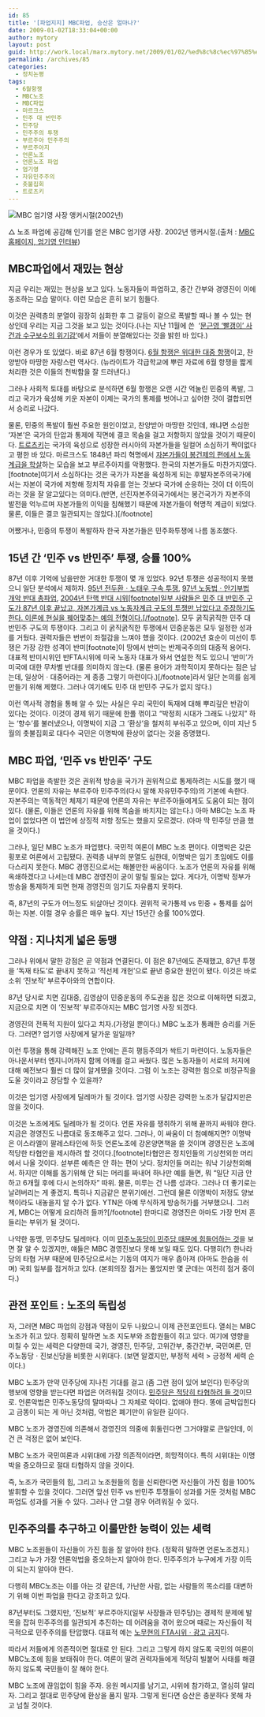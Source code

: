 ```yaml
---
id: 85
title: '[파업지지] MBC파업, 승산은 얼마나?'
date: 2009-01-02T18:33:04+00:00
author: mytory
layout: post
guid: http://work.local/marx.mytory.net/2009/01/02/%ed%8c%8c%ec%97%85%ec%a7%80%ec%a7%80-mbc%ed%8c%8c%ec%97%85-%ec%8a%b9%ec%82%b0%ec%9d%80-%ec%96%bc%eb%a7%88%eb%82%98/
permalink: /archives/85
categories:
  - 정치논평
tags:
  - 6월항쟁
  - MBC노조
  - MBC파업
  - 마르크스
  - 민주 대 반민주
  - 민주당
  - 민주주의 투쟁
  - 부르주아 민주주의
  - 부르주아지
  - 언론노조
  - 언론노조 파업
  - 엄기영
  - 자유민주주의
  - 촛불집회
  - 트로츠키
---
```

<div class="imageblock">
  <img src="http://cfs13.tistory.com/image/6/tistory/2009/01/03/01/14/495e3d705f139" title="MBC 엄기영 사장 앵커시절(2002년)" /></p> 
  
  <p class="cap1">
    △ 노조 파업에 공감해 인기를 얻은 MBC 엄기영 사장. 2002년 앵커시절.(출처 : <a href="http://mbcinfo.imbc.com/interview_view.asp?idx=58" target="_blank" title="[http://mbcinfo.imbc.com/interview_view.asp?idx=58]로 이동합니다.">MBC홈페이지, 엄기영 인터뷰</a>)
  </p>
</div>

## MBC파업에서 재밌는 현상

지금 우리는 재밌는 현상을 보고 있다. 노동자들이 파업하고, 중간 간부와 경영진이 이에 동조하는 모습 말이다. 이런 모습은 흔히 보기 힘들다.

이것은 권력층의 분열이 굉장히 심화한 후 그 갈등이 겉으로 폭발할 때나 볼 수 있는 현상인데 우리는 지금 그것을 보고 있는 것이다.(나는 지난 11월에 쓴  ‘<a href="http://spar2003.tistory.com/22" target="_blank" title="해당 글로 이동">문근영 ‘빨갱이’ 사건과 수구보수의 위기감’</a>에서 저들이 분열해있다는 것을 밝힌 바 있다.)

이런 경우가 또 있었다. 바로 87년 6월 항쟁이다. <a href="http://www.resistcandle.com/0_view.php?urn=urn:newsml:counterfire.or.kr:20070529T200733%2B0900:c46-1987:1U" target="_blank" title="1987년 6월 민주화 항쟁 20주년 ─ 군사독재를 물러서게 한 거대한 대중 반란">6월 항쟁은 위대한 대중 항쟁</a>이고, 찬양받아 마땅한 자랑스런 역사다. (뉴라이트가 각급학교에 뿌린 자료에 6월 항쟁을 짧게 처리한 것은 이들의 천박함을 잘 드러낸다.)

그러나 사회적 토대를 바탕으로 분석하면 6월 항쟁은 오랜 시간 억눌린 민중의 폭발, 그리고 국가가 육성해 키운 자본이 이제는 국가의 통제를 벗어나고 싶어한 것이 결합되면서 승리로 나갔다.

물론, 민중의 폭발이 훨씬 주요한 원인이었고, 찬양받아 마땅한 것인데, 왜냐면 소심한 ‘자본’은 국가의 탄압과 통제에 직면에 결코 목숨을 걸고 저항하지 않았을 것이기 때문이다. <a href="http://www.resistcandle.com/0_view.php?urn=urn:newsml:counterfire.or.kr:20040907T000000%2B0900:w13.0-254" target="_blank" title="트로츠키는 누구였는가?">트로츠키</a>는 국가의 육성으로 성장한 러시아의 자본가들을 일컬어 소심하기 짝이없다고 평한 바 있다. 마르크스도 1848년 파리 혁명에서 <a href="http://www.resistcandle.com/0_view.php?urn=urn:newsml:counterfire.or.kr:20040629T000000%2B0900:d27-599:1U" target="_blank" title="1848년 6월 파리 혁명 ─ 민주개혁과 노동계급">자본가들이 봉건제의 편에서 노동계급을 학살</a>하는 모습을 보고 부르주아지를 악평했다. 한국의 자본가들도 마찬가지였다.[footnote]여기서 소심하다는 것은 국가가 자본을 육성하게 되는 후발자본주의국가에서는 자본이 국가에 저항해 정치적 자유를 얻는 것보다 국가에 순응하는 것이 더 이득이라는 것을 잘 알고있다는 의미다.(반면, 선진자본주의국가에서는 봉건국가가 자본주의 발전을 억누르며 자본가들의 이익을 침해했기 때문에 자본가들이 혁명적 계급이 되었다. 물론, 이들은 결코 일관되지는 않았다.)[/footnote]

어쨌거나, 민중의 투쟁이 폭발하자 한국 자본가들은 민주화투쟁에 나름 동조했다.

## 15년 간 ‘민주 vs 반민주’ 투쟁, 승률 100%

87년 이후 기억에 남을만한 거대한 투쟁이 몇 개 있었다. 92년 투쟁은 성공적이지 못했으니 일단 분석에서 제하자. <a href="http://www.resistcandle.com/0_view.php?urn=urn:newsml:counterfire.or.kr:20080424T105523%2B0900:c84-samsung:1U" target="_blank" title="링크된 기사 하단의 박스기사, ‘두 살인마를 처벌한 대중투쟁의 힘’을 보시오">95년 전두환ㆍ노태우 구속 투쟁</a>, <a href="http://www.resistcandle.com/0_view.php?urn=urn:newsml:counterfire.or.kr:20060429T000000%2B0900:d79-2502:1U" target="_blank" title="1996년 연말 “노동법 정국”의 대중파업 10주년 - 김영삼을 산 송장으로 만든 대중 투쟁">97년 노동법ㆍ안기부법 개악 반대 총파업</a>, <a href="http://www.resistcandle.com/0_view.php?urn=urn:newsml:counterfire.or.kr:20040629T000000%2b0900:d27-598:1U" target="_blank" title="탄핵 정국의 배경ㆍ평가ㆍ과제">2004년 탄핵 반대 시위[footnote]일부 사람들은 민주 대 반민주 구도가 87년 이후 끝났고, 자본가계급 vs 노동자계급 구도의 투쟁만 남았다고 주장하기도 한다. 이론에 현실을 꿰어맞추는 예의 전형이다.[/footnote]</a>. 모두 굵직굵직한 민주 대 반민주 구도의 투쟁이다. 그리고 이 굵직굵직한 투쟁에서 민중운동은 모두 일정한 성과를 거뒀다. 권력자들은 번번이 좌절감을 느껴야 했을 것이다. (2002년 효순이 미선이 투쟁은 가장 강한 성격이 반미[footnote]이 땅에서 반미는 반제국주의의 대중적 용어다. 대표적 반미시위인 반FTA시위에 미국 노동자 대표가 와서 연설한 적도 있으니 ‘반미’가 미국에 대한 무차별 반대를 의미하지 않는다. (물론 용어가 과학적이지 못하다는 점은 남는데, 일상어ㆍ대중어라는 게 종종 그렇기 마련이다.)[/footnote]라서 일단 논의를 쉽게 만들기 위해 제했다. 그러나 여기에도 민주 대 반민주 구도가 없지 않다.)

이런 역사적 경험을 통해 알 수 있는 사실은 우리 국민이 독재에 대해 뿌리깊은 반감이 있다는 것이다. 이것이 경제 위기 때문에 한풀 꺾이고 “박정희 시대가 그래도 나았지” 하는 ‘향수’를 불러냈으나, 이명박이 지금 그 ‘환상’을 철저히 부숴주고 있으며, 이미 지난 5월의 촛불집회로 대다수 국민은 이명박에 환상이 없다는 것을 증명했다. 

## MBC 파업, ‘민주 vs 반민주’ 구도

MBC 파업을 촉발한 것은 권위적 방송을 국가가 권위적으로 통제하려는 시도를 했기 때문이다. 언론의 자유는 부르주아 민주주의(다시 말해 자유민주주의)의 기본에 속한다. 자본주의는 역동적인 체제기 때문에 언론의 자유는 부르주아들에게도 도움이 되는 점이 있다. (물론, 이들은 언론의 자유를 위해 목숨을 바치지는 않는다.) 아마 MBC는 노조 파업이 없었다면 이 법안에 상징적 저항 정도는 했을지 모르겠다. (아마 딱 민주당 만큼 했을 것이다.)

그러나, 일단 MBC 노조가 파업했다. 국민적 여론이 MBC 노조 편이다. 이명박은 갖은 횡포로 여론에서 고립됐다. 권력층 내부의 분열도 심한데, 이명박은 임기 초임에도 이를 다스리지 못한다. MBC 경영진으로서는 해볼만한 싸움이다. 노조가 언론의 자유를 위해 옥쇄하겠다고 나서는데 MBC 경영진이 굳이 말릴 필요는 없다. 게다가, 이명박 정부가 방송을 통제하게 되면 현재 경영진의 임기도 자유롭지 못하다.

즉, 87년의 구도가 어느정도 되살아난 것이다. 권위적 국가통제 vs 민중 + 통제를 싫어하는 자본. 이럴 경우 승률은 매우 높다. 지난 15년간 승률 100%였다.

## 약점 : 지나치게 넓은 동맹

그러나 위에서 말한 강점은 곧 약점과 연결된다. 이 점은 87년에도 존재했고, 87년 투쟁을 ‘독재 타도’로 끝내지 못하고 ‘직선제 개헌’으로 끝낸 중요한 원인이 됐다. 이것은 바로 소위 ‘진보적’ 부르주아와의 연합이다.

87년 당시로 치면 김대중, 김영삼이 민중운동의 주도권을 잡은 것으로 이해하면 되겠고, 지금으로 치면 이 ‘진보적’ 부르주아지는 MBC 엄기영 사장 되겠다.

경영진의 전폭적 지원이 있다고 치자.(가정일 뿐이다.) MBC 노조가 통쾌한 승리를 거둔다. 그러면? 엄기영 사장에게 달가운 일일까? 

이런 투쟁을 통해 강력해진 노조 안에는 흔히 평등주의가 싹트기 마련이다. 노동자들은 아나운서부터 엔지니어까지 함께 어깨를 걸고 싸웠다. 많은 노동자들이 서로의 처지에 대해 예전보다 훨씬 더 많이 알게됐을 것이다. 그럼 이 노조는 강력한 힘으로 비정규직을 도울 것이라고 장담할 수 있을까? 

이것은 엄기영 사장에게 딜레마가 될 것이다. 엄기영 사장은 강력한 노조가 달갑지만은 않을 것이다.

이것은 노조에게도 딜레마가 될 것이다. 언론 자유를 쟁취하기 위해 끝까지 싸워야 한다. 지금은 경영진도 나름대로 동조해주고 있다. 그러나, 이 싸움이 더 첨예해지면? 이명박은 이스라엘이 팔레스타인에 하듯 언론노조에 강온양면책을 쓸 것이며 경영진은 노조에 적당한 타협안을 제시하려 할 것이다.[footnote]타협안은 정치인들의 기상천외한 머리에서 나올 것이다. 섣부른 예측은 안 하는 편이 낫다. 정치인들 머리는 워낙 기상천외해서. 하지만 이해를 돕기위해 안 되는 머리를 짜내어 하나만 예를 들면, 뭐 “일단 지금 안 하고 6개월 후에 다시 논의하자” 따위. 물론, 미루는 건 나름 성과다. 그러나 더 좋기로는 날려버리는 게 좋겠지. 특히나 지금같은 분위기에선. 그런데 물론 이명박이 저정도 양보책이라도 내놓을지 알 수가 없다. YTN은 아예 무식하게 방송허가를 거부했으니. 그러게, MBC는 어떻게 요리하려 들까?[/footnote] 한마디로 경영진은 아마도 가장 먼저 흔들리는 부위가 될 것이다.

나약한 동맹, 민주당도 딜레마다. 이미 <a href="http://news.kdlp.org/index.php?main_act=board&board_no=17&page=2&jact=art_read&seq=0&art_no=638127&num=20&category=0" target="_blank" title="[대변인 브리핑] 교섭단체 3당대표 회담에 즈음한 민주노동당의 입장">민주노동당이 민주당 때문에 힘들어하는 것</a>을 보면 잘 알 수 있겠지만, 얘들은 MBC 경영진보다 못해 보일 때도 있다. 다행히(?) 한나라당의 타협 거부 때문에 민주당으로서는 기동의 여지가 매우 좁아져 (아마도 한숨을 쉬며) 국회 일부를 점거하고 있다. (본회의장 점거는 풀었지만 몇 군데는 여전히 점거 중이다.) 

## 관전 포인트 : 노조의 독립성

자, 그러면 MBC 파업의 강점과 약점이 모두 나왔으니 이제 관전포인트다. 열쇠는 MBC 노조가 쥐고 있다. 정확히 말하면 노조 지도부와 조합원들이 쥐고 있다. 여기에 영향을 미칠 수 있는 세력은 다양한데 국가, 경영진, 민주당, 고위간부, 중간간부, 국민여론, 민주노동당ㆍ진보신당을 비롯한 시위대다. (보면 알겠지만, 부정적 세력 > 긍정적 세력 순이다.)

MBC 노조가 만약 민주당에 지나친 기대를 걸고 (좀 그런 점이 있어 보인다) 민주당의 행보에 영향을 받는다면 파업은 어려워질 것이다. <a href="http://www.resistcandle.com/0_view.php?urn=urn:newsml:counterfire.or.kr:20040629T000000%2B0900:d28-614:1U" target="_blank" title="‘열린우리당은 우파를 제압할 수 없다’ ─ 열우당을 다룬 글이지만 민주당에도 당연히 해당되므로 링크">민주당은 적당히 타협하려 들 것</a>이므로. 언론악법은 민주노동당의 말마따나 그 자체로 악이다. 없애야 한다. 똥에 금박입힌다고 금똥이 되는 게 아닌 것처럼, 악법은 폐기만이 유일한 길이다.

MBC 노조가 경영진에 의존해서 경영진의 의중에 휘둘린다면 그거야말로 큰일인데, 이건 큰 걱정은 없어 보인다.

MBC 노조가 국민여론과 시위대에 가장 의존적이라면, 희망적이다. 특히 시위대는 이명박을 증오하므로 절대 타협하지 않을 것이다.

즉, 노조가 국민들의 힘, 그리고 노조원들의 힘을 신뢰한다면 자신들이 가진 힘을 100% 발휘할 수 있을 것이다. 그러면 앞선 민주 vs 반민주 투쟁들이 성과를 거둔 것처럼 MBC 파업도 성과를 거둘 수 있다. 그러나 안 그럴 경우 어려워질 수 있다.

## 민주주의를 추구하고 이룰만한 능력이 있는 세력

MBC 노조원들이 자신들이 가진 힘을 잘 알아야 한다. (정확히 말하면 언론노조겠지.) 그리고 누가 가장 언론악법을 증오하는지 알아야 한다. 민주주의가 누구에게 가장 이득이 되는지 알아야 한다. 

다행히 MBC노조는 이를 아는 것 같은데, 가난한 사람, 없는 사람들의 목소리를 대변하기 위해 이번 파업을 한다고 강조하고 있다.

87년부터도 그랬지만, ‘진보적’ 부르주아지(일부 사장들과 민주당)는 경제적 문제에 발목을 잡혀 민주주의를 일관되게 추진하는 데 어려움을 겪어 왔으며 때로는 자신들이 적극적으로 민주주의를 탄압했다. 대표적 예는 [노무현의 FTA시위ㆍ광고 금지](http://spar2003.tistory.com/27)다.

따라서 저들에게 의존적이면 절대로 안 된다. 그리고 그렇게 하지 않도록 국민의 여론이 MBC노조에 힘을 보태줘야 한다. 여론이 딸려 권력자들에게 적당히 빌붙어 사태를 해결하지 않도록 국민들이 잘 해야 한다.

MBC 노조에 끊임없이 힘을 주자. 응원 메시지를 남기고, 시위에 참가하고, 열심히 알리자. 그리고 절대로 민주당에 환상을 품지 말자. 그렇게 된다면 승산은 충분하다 못해 차고 넘칠 것이다.